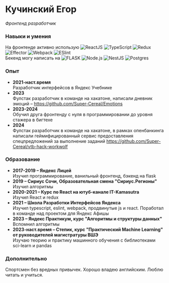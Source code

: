 # Кучинский Егор
_Фронтенд разработчик_

### Навыки и умения

На фронтенде активно использую
  <img alt="ReactJS" src="https://img.shields.io/badge/-React-353535?style=plastic&logo=react&logoColor=white" />
  <img alt="TypeScript" src="https://img.shields.io/badge/-TypeScript-235a96?style=plastic&logo=typescript&logoColor=white" />
  ![Redux](https://img.shields.io/badge/-Redux-764abc?logo=redux&style=plastic)
  <img alt="Effector" src="https://img.shields.io/badge/-Effector-ff8c00?style=plastic&logo=effector&logoColor=white" />
  <img alt="Webpack" src="https://img.shields.io/badge/-Webpack-000000?style=plastic&logo=webpack" />
  <img alt="ESlint" src="https://img.shields.io/badge/-ESlint-4b32c3?style=plastic&logo=eslint" /> <br />
Бекенд могу написать на ![FLASK](https://img.shields.io/badge/-FLASK-000000?logo=flask&style=plastic)
  <img alt="Node.js" src="https://img.shields.io/badge/-Node.JS-43853d?style=plastic&logo=Node.js&logoColor=white" />
  <img alt="NestJS" src="https://img.shields.io/badge/-Nest-ed2945?style=plastic&logo=NestJS&logoColor=white" />
  <img alt="Postgres" src="https://img.shields.io/badge/-Postgres-336791?style=plastic&logo=postgresql&logoColor=white" />

### Опыт

- **2021-наст.время**  
Разработчик интерфейсов в Яндекс Учебнике
- **2023**  
Фулстак разработчик в команде на хакатоне, написали дневник эмоций – https://github.com/Super-Cereal/Emotions
- **2023-2024**  
Обучил друга фронтенду с нуля в программировании до уровня стажера в бигтехе
- **2024**  
Фулстак разработчик в команде на хакатоне, в рамках опенбанкинга написали геймифицированный сервис предоставления спецпредложений за выполнение заданий https://github.com/Super-Cereal/vtb-hack-workwolf

### Образование

- **2017-2019 – Яндекс Лицей**  
Изучил программирование, ванильный фронтенд, бэкенд на flask
- **2019 – Сириус Сочи, Образовательная смена "Сириус.Регионы"**  
Изучил алгоритмы
- **2020-2021 – Курс по React на ютуб-канале IT-Kamasutra**  
Изучил React и redux
- **2021 – Школа Разработки Интерфейсов Яндекса**  
Изучил typescript, eslint, webpack, продвинутые js и react. Поработал в команде над проектом для Яндекс Афишы
- **2023 – Яндекс Практикум, курс "Алгоритмы и структуры данных"**  
Вспомнил алгоритмы
- **2023-наст.время – Степик, курс "Практический Machine Learning" от руководителей магистратуры ВШЭ**  
Изучаю теорию и практику машинного обучения с библиотеками sci-learn и pandas

### Дополнительно

Спортсмен без вредных привычек. Хорошо владею английским. Люблю читать и учиться.
